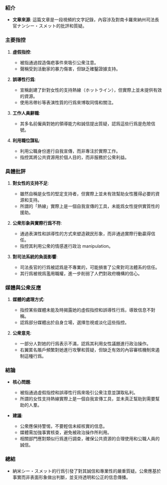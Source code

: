 ### 紹介
- **文章來源**: 這篇文章是一段視頻的文字記錄，內容涉及對南卡羅來納州司法長官ナンシー・スメット的批評和質疑。

### 主要指控
1. **虛假指控**:
   - 被指通過捏造傷疤事件來吸引公衆注意。
   - 聲稱受到活動家的暴力傷害，但缺乏確鑿證據支持。

2. **誤導性行爲**:
   - 宣稱創建了針對女性的支持熱線（ホットライン），但實際上並未提供有效的資源。
   - 使用吊帶衫等表演性質的行爲來博取同情和關注。

3. **工作人員辭職**:
   - 其多名前僱員對她的領導能力和誠信提出質疑，認爲這些行爲是危險信號。

4. **利用職位謀私**:
   - 利用公職身份進行自我宣傳，而非專注於實際工作。
   - 指控其將公共資源用於個人目的，而非服務於公衆利益。

### 具體批評
1. **對女性的支持不足**:
   - 雖然自稱是女性的堅定支持者，但實際上並未有效幫助女性獲得必要的資源和支持。
   - 所謂的「熱線」實際上是一個自我宣傳的工具，未能爲女性提供實質性的援助。

2. **公衆形象與實際行爲不符**:
   - 通過表演性和誤導性的方式來塑造親民形象，而非通過實際行動贏得信任。
   - 指控其利用公衆的情感進行政治 manipulation。

3. **對司法系統的負面影響**:
   - 司法長官的行爲被認爲是不專業的，可能損害了公衆對司法體系的信任。
   - 其行爲被視爲濫用職權，進一步削弱了人們對政府機構的信心。

### 媒體與公衆反應
1. **媒體的處理方式**:
   - 指控某些媒體未能及時揭露她的虛假指控和誤導性行爲，導致信息不對稱。
   - 認爲部分媒體出於自身立場，選擇忽視或淡化這些指控。

2. **公衆意見**:
   - 一部分人對她的行爲表示不滿，認爲其利用女性議題進行政治操作。
   - 右翼匿名賬戶頻繁對她進行攻擊和質疑，但缺乏有效的內容審核機制來遏制這種行爲。

### 結論
- **核心問題**:
  - 被指通過虛假指控和誤導性行爲來吸引公衆注意並謀取私利。
  - 所謂的女性支持熱線實際上是一個自我宣傳工具，並未真正幫助到需要幫助的人羣。

- **建議**:
  - 公衆應保持警惕，不要輕信未經核實的信息。
  - 媒體需加強事實核查，避免被政治操作所利用。
  - 相關部門應對類似行爲進行調查，確保公共資源的合理使用和公職人員的誠信。

### 總結
- 納米シー・スメット的行爲引發了對其誠信和專業性的嚴重質疑。公衆應基於事實而非表面形象做出判斷，並支持透明和公正的信息傳播。